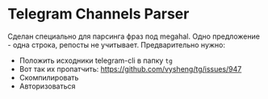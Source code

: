 # Telegram Channels Parser

Сделан специально для парсинга фраз под megahal. Одно предложение - одна строка, репосты не учитывает. Предварительно нужно:

* Положить исходники telegram-cli в папку `tg`
* Вот так их пропатчить: https://github.com/vysheng/tg/issues/947
* Скомпилировать
* Авторизоваться
